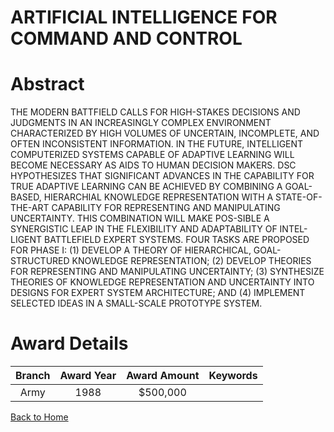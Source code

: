 
ARTIFICIAL INTELLIGENCE FOR COMMAND AND CONTROL
===============================================

# Abstract


THE MODERN BATTFIELD CALLS FOR HIGH-STAKES DECISIONS AND JUDGMENTS IN AN INCREASINGLY COMPLEX ENVIRONMENT CHARACTERIZED BY HIGH VOLUMES OF UNCERTAIN, INCOMPLETE, AND OFTEN INCONSISTENT INFORMATION. IN THE FUTURE, INTELLIGENT COMPUTERIZED SYSTEMS CAPABLE OF ADAPTIVE LEARNING WILL BECOME NECESSARY AS AIDS TO HUMAN DECISION MAKERS. DSC HYPOTHESIZES THAT SIGNIFICANT ADVANCES IN THE CAPABILITY FOR TRUE ADAPTIVE LEARNING CAN BE ACHIEVED BY COMBINING A GOAL-BASED, HIERARCHIAL KNOWLEDGE REPRESENTATION WITH A STATE-OF-THE-ART CAPABILITY FOR REPRESENTING AND MANIPULATING UNCERTAINTY. THIS COMBINATION WILL MAKE POS-SIBLE A SYNERGISTIC LEAP IN THE FLEXIBILITY AND ADAPTABILITY OF INTEL-LIGENT BATTLEFIELD EXPERT SYSTEMS. FOUR TASKS ARE PROPOSED FOR PHASE I: (1) DEVELOP A THEORY OF HIERARCHICAL, GOAL-STRUCTURED KNOWLEDGE REPRESENTATION; (2) DEVELOP THEORIES FOR REPRESENTING AND MANIPULATING UNCERTAINTY; (3) SYNTHESIZE THEORIES OF KNOWLEDGE REPRESENTATION AND UNCERTAINTY INTO DESIGNS FOR EXPERT SYSTEM ARCHITECTURE; AND (4) IMPLEMENT SELECTED IDEAS IN A SMALL-SCALE PROTOTYPE SYSTEM.  

# Award Details

|Branch|Award Year|Award Amount|Keywords|
| :---: | :---: | :---: | :---: |
|Army|1988|$500,000||
  
  


[Back to Home](https://github.com/chrischow/dod_sbir_awards/Reports/CC/#870)